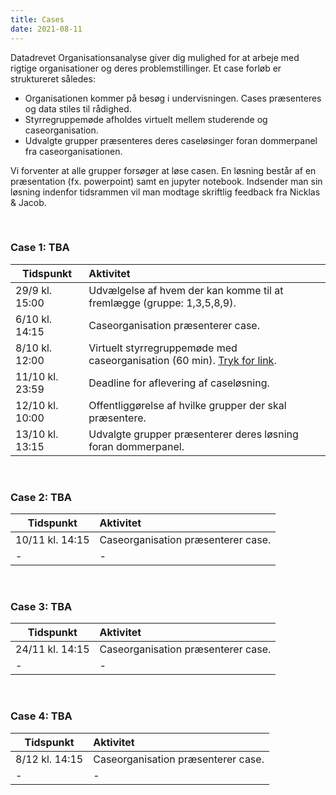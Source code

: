 ```yaml
---
title: Cases
date: 2021-08-11
---
```



Datadrevet Organisationsanalyse giver dig mulighed for at arbeje med rigtige organisationer og deres problemstillinger. Et case forløb er struktureret således:

- Organisationen kommer på besøg i undervisningen. Cases præsenteres og data stiles til rådighed.
- Styrregruppemøde afholdes virtuelt mellem studerende og caseorganisation.
- Udvalgte grupper præsenteres deres caseløsinger foran dommerpanel fra caseorganisationen. 

Vi forventer at alle grupper forsøger at løse casen. En løsning består af en præsentation (fx. powerpoint) samt en jupyter notebook. Indsender man sin løsning indenfor tidsrammen vil man modtage skriftlig feedback fra Nicklas & Jacob. 


&nbsp;
### Case 1: TBA

Tidspunkt  | Aktivitet 
------|:------|
29/9 kl. 15:00 | Udvælgelse af hvem der kan komme til at fremlægge (gruppe: 1,3,5,8,9).
6/10 kl. 14:15 | Caseorganisation præsenterer case.
8/10 kl. 12:00 | Virtuelt styrregruppemøde med caseorganisation (60 min). [Tryk for link](https://ucph-ku.zoom.us/my/nicklas.johansen).
11/10 kl. 23:59 | Deadline for aflevering af caseløsning. 
12/10 kl. 10:00 | Offentliggørelse af hvilke grupper der skal præsentere.
13/10 kl. 13:15 | Udvalgte grupper præsenterer deres løsning foran dommerpanel.


&nbsp;
### Case 2: TBA

Tidspunkt  | Aktivitet 
------|:------|
10/11 kl. 14:15 | Caseorganisation præsenterer case.
- | -


&nbsp;
### Case 3: TBA

Tidspunkt  | Aktivitet 
------|:------|
24/11 kl. 14:15 | Caseorganisation præsenterer case.
- | -


&nbsp;
### Case 4: TBA

Tidspunkt  | Aktivitet 
------|:------|
8/12 kl. 14:15 | Caseorganisation præsenterer case.
- | -
